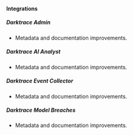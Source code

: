 
#### Integrations

##### Darktrace Admin

- Metadata and documentation improvements.
##### Darktrace AI Analyst

- Metadata and documentation improvements.
##### Darktrace Event Collector

- Metadata and documentation improvements.
##### Darktrace Model Breaches

- Metadata and documentation improvements.
